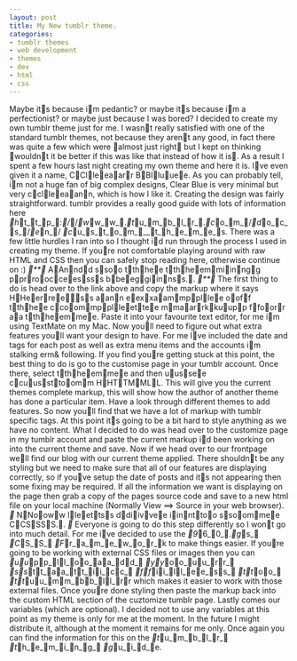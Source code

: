 ```yaml
---
layout: post
title: My New tumblr theme.
categories:
- tumblr themes
- web development
- themes
- dev
- html
- css
---
```

Maybe its because im pedantic? or maybe its because im a perfectionist? or
maybe just because I was bored? I decided to create my own tumblr theme just
for me.
I wasnt really satisfied with one of the standard tumblr themes, not because
they arent any good, in fact there was quite a few which were almost just
right but I kept on thinking wouldnt it be better if this was like that
instead of how it is. As a result I spent a few hours last night creating my
own theme and here it is. Ive even given it a name, CClleeaarr BBlluuee. As you can
probably tell, im not a huge fan of big complex designs, Clear Blue is very
minimal but very cclleeaann, which is how I like it.
Creating the design was fairly straightforward. tumblr provides a really good
guide with lots of information here _h_t_t_p_:_/_/_w_w_w_._t_u_m_b_l_r_._c_o_m_/_d_o_c_s_/_e_n_/
_c_u_s_t_o_m___t_h_e_m_e_s. There was a few little hurdles I ran into so I thought id run
through the process I used in creating my theme.
If youre not comfortable playing around with raw HTML and CSS then you can
safely stop reading here, otherwise continue on :)
**** AAnndd ssoo tthhee tthheemmiinngg pprroocceessss bbeeggiinnss.. ****
The first thing to do is head over to the link above and copy the markup where
it says HHeerreess aann eexxaammppllee ooff tthhee ccoommpplleettee mmaarrkkuupp ffoorr aa tthheemmee. Paste it into
your favourite text editor, for me im using TextMate on my Mac. Now youll
need to figure out what extra features youll want your design to have. For me
Ive included the date and tags for each post as well as extra menu items and
the accounts im stalking erm& following. If you find youre getting stuck at
this point, the best thing to do is go to the customise page in your tumblr
account. Once there, select tthheemmee and then uussee ccuussttoomm HHTTMMLL. This will give you
the current themes complete markup, this will show how the author of another
theme has done a particular item. Have a look through different themes to add
features.
So now youll find that we have a lot of markup with tumblr specific tags. At
this point its going to be a bit hard to style anything as we have no content.
What I decided to do was head over to the customize page in my tumblr account
and paste the current markup id been working on into the current theme and
save. Now if we head over to our frontpage well find our blog with our current
theme applied. There shouldnt be any styling but we need to make sure that all
of our features are displaying correctly, so if youve setup the date of posts
and its not appearing then some fixing may be required. If all the information
we want is displaying on the page then grab a copy of the pages source code and
save to a new html file on your local machine (Normally View ==> Source in your
web browser).
** NNooww lleettss ddiivvee iinnttoo ssoommee CCSSSS.. **
Everyone is going to do this step differently so I wont go into much detail.
For me ive decided to use the _9_6_0_._g_s_ _C_S_S_ _F_r_a_m_e_w_o_r_k to make things easier. If
youre going to be working with external CSS files or images then you can
_uu_pp_ll_oo_aa_dd_ _yy_oo_uu_rr_ _ss_tt_aa_tt_ii_cc_ _ff_ii_ll_ee_ss_ _tt_oo_ _tt_uu_mm_bb_ll_rr which makes it easier to work with those
external files. Once youre done styling then paste the markup back into the
custom HTML section of the cuztomize tumblr page.
Lastly comes our variables (which are optional). I decided not to use any
variables at this point as my theme is only for me at the moment. In the future
I might distribute it, although at the moment it remains for me only. Once
again you can find the information for this on the _t_u_m_b_l_r_ _t_h_e_m_i_n_g_ _g_u_i_d_e.
